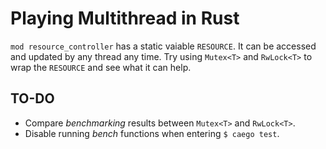 # Playing Multithread in Rust

```mod resource_controller``` has a static vaiable ```RESOURCE```. It can be accessed and updated by any thread any time. Try using ```Mutex<T>``` and ```RwLock<T>``` to wrap the ```RESOURCE``` and see what it can help.

## TO-DO
- Compare *benchmarking* results between ```Mutex<T>``` and ```RwLock<T>```.
- Disable running *bench* functions when entering ```$ caego test```.